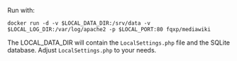 Run with:

    docker run -d -v $LOCAL_DATA_DIR:/srv/data -v $LOCAL_LOG_DIR:/var/log/apache2 -p $LOCAL_PORT:80 fqxp/mediawiki

The LOCAL_DATA_DIR will contain the `LocalSettings.php` file and the SQLite
database. Adjust `LocalSettings.php` to your needs.
